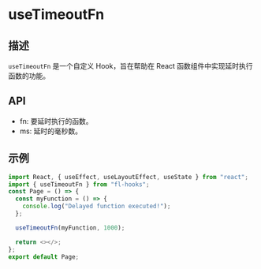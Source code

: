 # useTimeoutFn

## 描述

`useTimeoutFn` 是一个自定义 Hook，旨在帮助在 React 函数组件中实现延时执行函数的功能。

## API

- fn: 要延时执行的函数。
- ms: 延时的毫秒数。

## 示例

```javascript
import React, { useEffect, useLayoutEffect, useState } from "react";
import { useTimeoutFn } from "fl-hooks";
const Page = () => {
  const myFunction = () => {
    console.log("Delayed function executed!");
  };

  useTimeoutFn(myFunction, 1000);

  return <></>;
};
export default Page;
```
